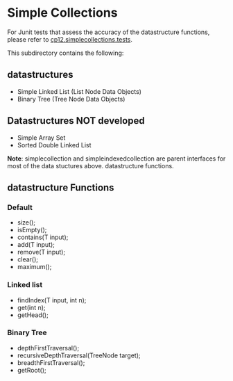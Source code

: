# Simple Collections

For Junit tests that assess the accuracy of the datastructure functions, please refer to [cp12.simplecollections.tests](cp12.simplecollections.tests).

This subdirectory contains the following:
## datastructures
 * Simple Linked List (List Node Data Objects)
 * Binary Tree (Tree Node Data Objects)
 
## Datastructures NOT developed
 * Simple Array Set 
 * Sorted Double Linked List
 
 **Note**: simplecollection and simpleindexedcollection are parent interfaces for most of the data stuctures above.
datastructure functions.

## datastructure Functions
### Default
 * size();
 * isEmpty();
 * contains(T input);
 * add(T input);
 * remove(T input);
 * clear();
 * maximum();
 ### Linked list
 * findIndex(T input, int n);
 * get(int n);
 * getHead();
 ### Binary Tree
 * depthFirstTraversal();
 * recursiveDepthTraversal(TreeNode<T> target);
 * breadthFirstTraversal();
 * getRoot();
